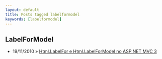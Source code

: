```yaml
---
layout: default
title: Posts tagged labelformodel
keywords: [labelformodel]
---
```

<h2 class="category">LabelForModel</h2>
<ul class="posts">
<li>
<p>
<span class="date">19/11/2010</span> &raquo; 
<a href="/blog/html-labelfor-html-labelformodel-no-asp-net-mvc-3">Html.LabelFor e Html.LabelForModel no ASP.NET MVC 3</a>
</p>
</li> 
</ul>
